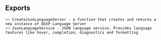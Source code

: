 ## Exports

    ── CreateJsonLanguageServer - a function that creates and returns a new instance of DEXP Language Server
    ── JsonLanguageService - JSON language service. Provides language features like hover, completion, diagnostics and formatting
